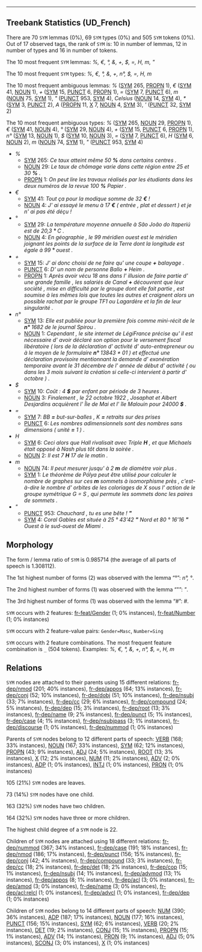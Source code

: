 

--------------------------------------------------------------------------------

## Treebank Statistics (UD_French)

There are 70 `SYM` lemmas (0%), 69 `SYM` types (0%) and 505 `SYM` tokens (0%).
Out of 17 observed tags, the rank of `SYM` is: 10 in number of lemmas, 12 in number of types and 16 in number of tokens.

The 10 most frequent `SYM` lemmas: <em>%, €, °, &, +, $, =, H, m, "</em>

The 10 most frequent `SYM` types:  <em>%, €, °, &, +, n°, $, =, H, m</em>

The 10 most frequent ambiguous lemmas: <em>%</em> ([SYM]() 265, [PROPN]() 1), <em>€</em> ([SYM]() 41, [NOUN]() 1), <em>+</em> ([SYM]() 15, [PUNCT]() 6, [PROPN]() 1), <em>=</em> ([SYM]() 7, [PUNCT]() 6), <em>m</em> ([NOUN]() 75, [SYM]() 1), <em>"</em> ([PUNCT]() 953, [SYM]() 4), <em>Celsius</em> ([NOUN]() 14, [SYM]() 4), <em>*</em> ([SYM]() 3, [PUNCT]() 2), <em>A</em> ([PROPN]() 11, [X]() 7, [NOUN]() 4, [SYM]() 3), <em>'</em> ([PUNCT]() 32, [SYM]() 2)

The 10 most frequent ambiguous types:  <em>%</em> ([SYM]() 265, [NOUN]() 29, [PROPN]() 1), <em>€</em> ([SYM]() 41, [NOUN]() 4), <em>°</em> ([SYM]() 29, [NOUN]() 4), <em>+</em> ([SYM]() 15, [PUNCT]() 6, [PROPN]() 1), <em>n°</em> ([SYM]() 13, [NOUN]() 1), <em>$</em> ([SYM]() 10, [NOUN]() 3), <em>=</em> ([SYM]() 7, [PUNCT]() 6), <em>H</em> ([SYM]() 6, [NOUN]() 2), <em>m</em> ([NOUN]() 74, [SYM]() 1), <em>"</em> ([PUNCT]() 953, [SYM]() 4)


* <em>%</em>
  * [SYM]() 265: <em>Ce taux atteint même 50 <b>%</b> dans certains centres .</em>
  * [NOUN]() 29: <em>Le taux de chômage varie dans cette région entre 25 et 30 <b>%</b> .</em>
  * [PROPN]() 1: <em>On peut lire les travaux réalisés par les étudiants dans les deux numéros de la revue 100 <b>%</b> Papier .</em>
* <em>€</em>
  * [SYM]() 41: <em>Tout ça pour la modique somme de 32 <b>€</b> !</em>
  * [NOUN]() 4: <em>J' ai essayé le menu à 17 <b>€</b> ( entrée , plat et dessert ) et je n' ai pas été déçu !</em>
* <em>°</em>
  * [SYM]() 29: <em>La température moyenne annuelle à São João do Itaperiú est de 20,3 <b>°</b> C .</em>
  * [NOUN]() 4: <em>En géographie , le 99 méridien ouest est le méridien joignant les points de la surface de la Terre dont la longitude est égale à 99 <b>°</b> ouest .</em>
* <em>+</em>
  * [SYM]() 15: <em>J' ai donc choisi de ne faire qu' une coupe <b>+</b> balayage .</em>
  * [PUNCT]() 6: <em>D' un nom de personne Ballo <b>+</b> Heim .</em>
  * [PROPN]() 1: <em>Après avoir vécu 18 ans dans l' illusion de faire partie d' une grande famille , les salariés de Canal <b>+</b> découvrent que leur société , mise en difficulté par le groupe dont elle fait partie , est soumise à les mêmes lois que toutes les autres et craignent alors un possible rachat par le groupe TF1 ou Lagardère et la fin de leur singularité .</em>
* <em>n°</em>
  * [SYM]() 13: <em>Elle est publiée pour la première fois comme mini-récit de le <b>n°</b> 1682 de le journal Spirou .</em>
  * [NOUN]() 1: <em>Cependant , le site internet de LégiFrance précise qu' il est nécessaire d' avoir déclaré son option pour le versement fiscal libératoire ( lors de la déclaration d' activité d' auto-entrepreneur ou à le moyen de le formulaire <b>n°</b> 13843 * 01 ) et effectué une déclaration provisoire mentionnant la demande d' exonération temporaire avant le 31 décembre de l' année de début d' activité ( ou dans les 3 mois suivant la création si celle-ci intervient à partir d' octobre ) .</em>
* <em>$</em>
  * [SYM]() 10: <em>Coût : 4 <b>$</b> par enfant par période de 3 heures .</em>
  * [NOUN]() 3: <em>Finalement , le 22 octobre 1922 , Josaphat et Albert Desjardins acquièrent l' Île de Mai et l' île Malouin pour 24000 <b>$</b> .</em>
* <em>=</em>
  * [SYM]() 7: <em>BB <b>=</b> but-sur-balles , K <b>=</b> retraits sur des prises</em>
  * [PUNCT]() 6: <em>Les nombres adimensionnels sont des nombres sans dimensions ( unité <b>=</b> 1 ) .</em>
* <em>H</em>
  * [SYM]() 6: <em>Ceci alors que Hall rivalisait avec Triple <b>H</b> , et que Michaels était opposé à Nash plus tôt dans la soirée .</em>
  * [NOUN]() 2: <em>Il est 7 <b>H</b> 17 de le matin .</em>
* <em>m</em>
  * [NOUN]() 74: <em>Il peut mesurer jusqu' à 2 <b>m</b> de diamètre voir plus .</em>
  * [SYM]() 1: <em>Le théorème de Pólya peut être utilisé pour calculer le nombre de graphes sur ces <b>m</b> sommets à isomorphisme près , c'est-à-dire le nombre d' orbites de les coloriages de X sous l' action de le groupe symétrique G = S , qui permute les sommets donc les paires de sommets .</em>
* <em>"</em>
  * [PUNCT]() 953: <em>Chauchard , tu es une bête ! <b>"</b></em>
  * [SYM]() 4: <em>Coral Gables est située à 25 ° 43'42 <b>"</b> Nord et 80 ° 16'16 <b>"</b> Ouest à le sud-ouest de Miami .</em>

## Morphology

The form / lemma ratio of `SYM` is 0.985714 (the average of all parts of speech is 1.308112).

The 1st highest number of forms (2) was observed with the lemma “°”: <em>n°, °</em>.

The 2nd highest number of forms (1) was observed with the lemma “"”: <em>"</em>.

The 3rd highest number of forms (1) was observed with the lemma “#”: <em>#</em>.

`SYM` occurs with 2 features: [fr-feat/Gender]() (1; 0% instances), [fr-feat/Number]() (1; 0% instances)

`SYM` occurs with 2 feature-value pairs: `Gender=Masc`, `Number=Sing`

`SYM` occurs with 2 feature combinations.
The most frequent feature combination is `_` (504 tokens).
Examples: <em>%, €, °, &, +, n°, $, =, H, m</em>


## Relations

`SYM` nodes are attached to their parents using 15 different relations: [fr-dep/nmod]() (201; 40% instances), [fr-dep/appos]() (64; 13% instances), [fr-dep/conj]() (52; 10% instances), [fr-dep/dobj]() (51; 10% instances), [fr-dep/nsubj]() (33; 7% instances), [fr-dep/cc]() (29; 6% instances), [fr-dep/compound]() (24; 5% instances), [fr-dep/dep]() (15; 3% instances), [fr-dep/root]() (13; 3% instances), [fr-dep/name]() (9; 2% instances), [fr-dep/punct]() (5; 1% instances), [fr-dep/case]() (4; 1% instances), [fr-dep/nsubjpass]() (3; 1% instances), [fr-dep/discourse]() (1; 0% instances), [fr-dep/nummod]() (1; 0% instances)

Parents of `SYM` nodes belong to 12 different parts of speech: [VERB]() (168; 33% instances), [NOUN]() (167; 33% instances), [SYM]() (62; 12% instances), [PROPN]() (43; 9% instances), [ADJ]() (24; 5% instances), [ROOT]() (13; 3% instances), [X]() (12; 2% instances), [NUM]() (11; 2% instances), [ADV]() (2; 0% instances), [ADP]() (1; 0% instances), [INTJ]() (1; 0% instances), [PRON]() (1; 0% instances)

105 (21%) `SYM` nodes are leaves.

73 (14%) `SYM` nodes have one child.

163 (32%) `SYM` nodes have two children.

164 (32%) `SYM` nodes have three or more children.

The highest child degree of a `SYM` node is 22.

Children of `SYM` nodes are attached using 18 different relations: [fr-dep/nummod]() (367; 34% instances), [fr-dep/case]() (191; 18% instances), [fr-dep/nmod]() (186; 17% instances), [fr-dep/punct]() (156; 15% instances), [fr-dep/conj]() (42; 4% instances), [fr-dep/compound]() (33; 3% instances), [fr-dep/cc]() (18; 2% instances), [fr-dep/det]() (18; 2% instances), [fr-dep/cop]() (15; 1% instances), [fr-dep/nsubj]() (14; 1% instances), [fr-dep/advmod]() (13; 1% instances), [fr-dep/appos]() (8; 1% instances), [fr-dep/acl]() (3; 0% instances), [fr-dep/amod]() (3; 0% instances), [fr-dep/name]() (3; 0% instances), [fr-dep/acl:relcl]() (1; 0% instances), [fr-dep/advcl]() (1; 0% instances), [fr-dep/dep]() (1; 0% instances)

Children of `SYM` nodes belong to 14 different parts of speech: [NUM]() (390; 36% instances), [ADP]() (187; 17% instances), [NOUN]() (177; 16% instances), [PUNCT]() (156; 15% instances), [SYM]() (62; 6% instances), [VERB]() (20; 2% instances), [DET]() (19; 2% instances), [CONJ]() (15; 1% instances), [PROPN]() (15; 1% instances), [ADV]() (14; 1% instances), [PRON]() (9; 1% instances), [ADJ]() (5; 0% instances), [SCONJ]() (3; 0% instances), [X]() (1; 0% instances)

